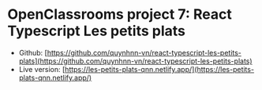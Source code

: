 

# OpenClassrooms project 7: React Typescript Les petits plats

- Github: [https://github.com/quynhnn-vn/react-typescript-les-petits-plats](https://github.com/quynhnn-vn/react-typescript-les-petits-plats)
- Live version: [https://les-petits-plats-qnn.netlify.app/](https://les-petits-plats-qnn.netlify.app/)
